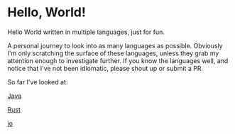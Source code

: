 # Hello, World!
Hello World written in multiple languages, just for fun. 

A personal journey to look into as many languages as possible. 
Obviously I'm only scratching the surface of these languages, unless they grab my attention enough to investigate further. 
If you know the languages well, and notice that I've not been idiomatic, please shout up or submit a PR.

So far I've looked at:

[Java](https://github.com/darkmuse/hello-world/tree/main/Java "Java")

[Rust](https://github.com/darkmuse/hello-world/tree/main/Rust "Rust")

[io](https://github.com/darkmuse/hello-world/tree/main/Io "Io")

